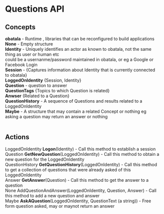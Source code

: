 # Questions API
## Concepts<br>
**obatala** - Runtime , libraries that can be reconfigured to build applications<br>
**None** - Empty structure<br>
**Identity** - Uniquely identifies an actor as known to obatala, not the same thing as user or human etc<br>
could be a usernanme/password maintained in obatala, or eg a Google or Facebook Login<br>
**Session** - {Captures information about Identity that is currently connected to obatala}<br>
**LoggedOnIdentity** {Session, Identity}<br>
**Question** - question to answer<br>
**QuestionTags** {Topics to which Question is related}<br>
**Anwser** {Related to a Question}<br>
**QuestionHistory** - A sequence of Questions and results related to a LoggedOnIdentity<br>
**Maybe<Concept>** - A structure that may contain a related Concept or nothing eg asking a question may return an answer or nothing<br>
<br>
## Actions<br>
LoggedOnIdentity **Logon**(Identity) - Call this method to establish a session<br>
Question **GetNewQuestion**(LoggedOnIdentity) - Call this method to obtain a new question for the LoggedOnIdentity<br>
QuestionHistory **GetQuestionHistory**(LoggedOnIdentity) - Call this method to get a collection of questions that were already asked of this LoggedOnIdentity<br>
Answer **GetAnswer**(Question) - Call this method to get the answer to a question<br>
None AddQuestionAndAnswer(LoggedOnIdentity, Question, Answer) - Call this method to add a new question and answer<br>
Maybe<Answer> **AskAQuestion**(LoggedOnIdentity, QuestionText (a string)) - Free form question asked, may or maynot return an answer<br>
